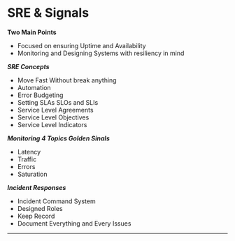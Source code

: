 # SRE & Signals

**Two Main Points**
- Focused on ensuring Uptime and Availability
- Monitoring and Designing Systems with resiliency in mind

***SRE Concepts***
- Move Fast Without break anything
- Automation
- Error Budgeting
- Setting SLAs SLOs and SLIs
- Service Level Agreements
- Service Level Objectives
- Service Level Indicators

***Monitoring 4 Topics Golden Sinals***
- Latency
- Traffic
- Errors
- Saturation

***Incident Responses***
- Incident Command System
- Designed Roles
- Keep Record
- Document Everything and Every Issues

***

